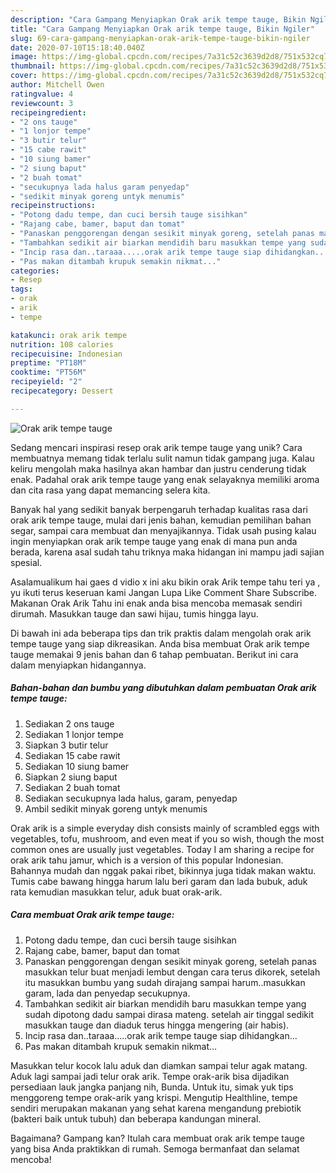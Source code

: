 ```yaml
---
description: "Cara Gampang Menyiapkan Orak arik tempe tauge, Bikin Ngiler"
title: "Cara Gampang Menyiapkan Orak arik tempe tauge, Bikin Ngiler"
slug: 69-cara-gampang-menyiapkan-orak-arik-tempe-tauge-bikin-ngiler
date: 2020-07-10T15:18:40.040Z
image: https://img-global.cpcdn.com/recipes/7a31c52c3639d2d8/751x532cq70/orak-arik-tempe-tauge-foto-resep-utama.jpg
thumbnail: https://img-global.cpcdn.com/recipes/7a31c52c3639d2d8/751x532cq70/orak-arik-tempe-tauge-foto-resep-utama.jpg
cover: https://img-global.cpcdn.com/recipes/7a31c52c3639d2d8/751x532cq70/orak-arik-tempe-tauge-foto-resep-utama.jpg
author: Mitchell Owen
ratingvalue: 4
reviewcount: 3
recipeingredient:
- "2 ons tauge"
- "1 lonjor tempe"
- "3 butir telur"
- "15 cabe rawit"
- "10 siung bamer"
- "2 siung baput"
- "2 buah tomat"
- "secukupnya lada halus garam penyedap"
- "sedikit minyak goreng untyk menumis"
recipeinstructions:
- "Potong dadu tempe, dan cuci bersih tauge sisihkan"
- "Rajang cabe, bamer, baput dan tomat"
- "Panaskan penggorengan dengan sesikit minyak goreng, setelah panas masukkan telur buat menjadi lembut dengan cara terus dikorek, setelah itu masukkan bumbu yang sudah dirajang sampai harum..masukkan garam, lada dan penyedap secukupnya."
- "Tambahkan sedikit air biarkan mendidih baru masukkan tempe yang sudah dipotong dadu sampai dirasa mateng. setelah air tinggal sedikit masukkan tauge dan diaduk terus hingga mengering (air habis)."
- "Incip rasa dan..taraaa.....orak arik tempe tauge siap dihidangkan..."
- "Pas makan ditambah krupuk semakin nikmat..."
categories:
- Resep
tags:
- orak
- arik
- tempe

katakunci: orak arik tempe 
nutrition: 108 calories
recipecuisine: Indonesian
preptime: "PT18M"
cooktime: "PT56M"
recipeyield: "2"
recipecategory: Dessert

---
```



![Orak arik tempe tauge](https://img-global.cpcdn.com/recipes/7a31c52c3639d2d8/751x532cq70/orak-arik-tempe-tauge-foto-resep-utama.jpg)

Sedang mencari inspirasi resep orak arik tempe tauge yang unik? Cara membuatnya memang tidak terlalu sulit namun tidak gampang juga. Kalau keliru mengolah maka hasilnya akan hambar dan justru cenderung tidak enak. Padahal orak arik tempe tauge yang enak selayaknya memiliki aroma dan cita rasa yang dapat memancing selera kita.

Banyak hal yang sedikit banyak berpengaruh terhadap kualitas rasa dari orak arik tempe tauge, mulai dari jenis bahan, kemudian pemilihan bahan segar, sampai cara membuat dan menyajikannya. Tidak usah pusing kalau ingin menyiapkan orak arik tempe tauge yang enak di mana pun anda berada, karena asal sudah tahu triknya maka hidangan ini mampu jadi sajian spesial.

Asalamualikum hai gaes d vidio x ini aku bikin orak Arik tempe tahu teri ya , yu ikuti terus keseruan kami Jangan Lupa Like Comment Share Subscribe. Makanan Orak Arik Tahu ini enak anda bisa mencoba memasak sendiri dirumah. Masukkan tauge dan sawi hijau, tumis hingga layu.


Di bawah ini ada beberapa tips dan trik praktis dalam mengolah orak arik tempe tauge yang siap dikreasikan. Anda bisa membuat Orak arik tempe tauge memakai 9 jenis bahan dan 6 tahap pembuatan. Berikut ini cara dalam menyiapkan hidangannya.

<!--inarticleads1-->

##### Bahan-bahan dan bumbu yang dibutuhkan dalam pembuatan Orak arik tempe tauge:

1. Sediakan 2 ons tauge
1. Sediakan 1 lonjor tempe
1. Siapkan 3 butir telur
1. Sediakan 15 cabe rawit
1. Sediakan 10 siung bamer
1. Siapkan 2 siung baput
1. Sediakan 2 buah tomat
1. Sediakan secukupnya lada halus, garam, penyedap
1. Ambil sedikit minyak goreng untyk menumis


Orak arik is a simple everyday dish consists mainly of scrambled eggs with vegetables, tofu, mushroom, and even meat if you so wish, though the most common ones are usually just vegetables. Today I am sharing a recipe for orak arik tahu jamur, which is a version of this popular Indonesian. Bahannya mudah dan nggak pakai ribet, bikinnya juga tidak makan waktu. Tumis cabe bawang hingga harum lalu beri garam dan lada bubuk, aduk rata kemudian masukkan telur, aduk buat orak-arik. 

<!--inarticleads2-->

##### Cara membuat Orak arik tempe tauge:

1. Potong dadu tempe, dan cuci bersih tauge sisihkan
1. Rajang cabe, bamer, baput dan tomat
1. Panaskan penggorengan dengan sesikit minyak goreng, setelah panas masukkan telur buat menjadi lembut dengan cara terus dikorek, setelah itu masukkan bumbu yang sudah dirajang sampai harum..masukkan garam, lada dan penyedap secukupnya.
1. Tambahkan sedikit air biarkan mendidih baru masukkan tempe yang sudah dipotong dadu sampai dirasa mateng. setelah air tinggal sedikit masukkan tauge dan diaduk terus hingga mengering (air habis).
1. Incip rasa dan..taraaa.....orak arik tempe tauge siap dihidangkan...
1. Pas makan ditambah krupuk semakin nikmat...


Masukkan telur kocok lalu aduk dan diamkan sampai telur agak matang. Aduk lagi sampai jadi telur orak arik. Tempe orak-arik bisa dijadikan persediaan lauk jangka panjang nih, Bunda. Untuk itu, simak yuk tips menggoreng tempe orak-arik yang krispi. Mengutip Healthline, tempe sendiri merupakan makanan yang sehat karena mengandung prebiotik (bakteri baik untuk tubuh) dan beberapa kandungan mineral. 

Bagaimana? Gampang kan? Itulah cara membuat orak arik tempe tauge yang bisa Anda praktikkan di rumah. Semoga bermanfaat dan selamat mencoba!
